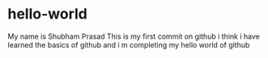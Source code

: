 # hello-world
My name is Shubham Prasad
This is my first commit on github
i think i have learned the basics of github and i m completing my hello world of github

